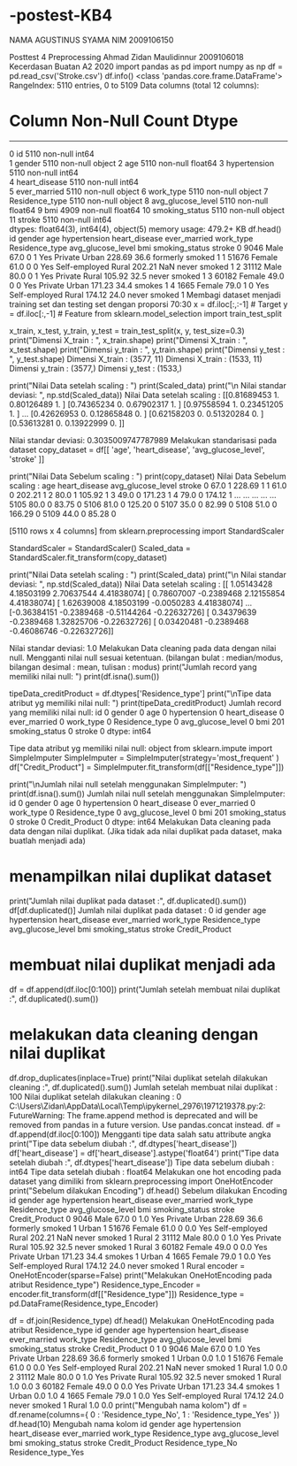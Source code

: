 # -postest-KB4
NAMA AGUSTINUS SYAMA
NIM 2009106150


Posttest 4 Preprocessing
Ahmad Zidan Maulidinnur
2009106018
Kecerdasan Buatan A2 2020
import pandas as pd
import numpy as np
df = pd.read_csv('Stroke.csv')
df.info()
<class 'pandas.core.frame.DataFrame'>
RangeIndex: 5110 entries, 0 to 5109
Data columns (total 12 columns):
 #   Column             Non-Null Count  Dtype  
---  ------             --------------  -----  
 0   id                 5110 non-null   int64  
 1   gender             5110 non-null   object 
 2   age                5110 non-null   float64
 3   hypertension       5110 non-null   int64  
 4   heart_disease      5110 non-null   int64  
 5   ever_married       5110 non-null   object 
 6   work_type          5110 non-null   object 
 7   Residence_type     5110 non-null   object 
 8   avg_glucose_level  5110 non-null   float64
 9   bmi                4909 non-null   float64
 10  smoking_status     5110 non-null   object 
 11  stroke             5110 non-null   int64  
dtypes: float64(3), int64(4), object(5)
memory usage: 479.2+ KB
df.head()
id	gender	age	hypertension	heart_disease	ever_married	work_type	Residence_type	avg_glucose_level	bmi	smoking_status	stroke
0	9046	Male	67.0	0	1	Yes	Private	Urban	228.69	36.6	formerly smoked	1
1	51676	Female	61.0	0	0	Yes	Self-employed	Rural	202.21	NaN	never smoked	1
2	31112	Male	80.0	0	1	Yes	Private	Rural	105.92	32.5	never smoked	1
3	60182	Female	49.0	0	0	Yes	Private	Urban	171.23	34.4	smokes	1
4	1665	Female	79.0	1	0	Yes	Self-employed	Rural	174.12	24.0	never smoked	1
Membagi dataset menjadi training set dan testing set dengan proporsi 70:30
x = df.iloc[:,:-1] # Target
y = df.iloc[:,-1] # Feature
from sklearn.model_selection import train_test_split

x_train, x_test, y_train, y_test = train_test_split(x, y, test_size=0.3)
print("Dimensi X_train : ", x_train.shape)
print("Dimensi X_train : ", x_test.shape)
print("Dimensi y_train : ", y_train.shape)
print("Dimensi y_test  : ", y_test.shape)
Dimensi X_train :  (3577, 11)
Dimensi X_train :  (1533, 11)
Dimensi y_train :  (3577,)
Dimensi y_test  :  (1533,)

print("Nilai Data setelah scaling : ")
print(Scaled_data)
print("\n Nilai standar deviasi: ", np.std(Scaled_data))
Nilai Data setelah scaling : 
[[0.81689453 1.         0.80126489 1.        ]
 [0.74365234 0.         0.67902317 1.        ]
 [0.97558594 1.         0.23451205 1.        ]
 ...
 [0.42626953 0.         0.12865848 0.        ]
 [0.62158203 0.         0.51320284 0.        ]
 [0.53613281 0.         0.13922999 0.        ]]

 Nilai standar deviasi:  0.3035009747787989
Melakukan standarisasi pada dataset
copy_dataset = df[[ 'age', 'heart_disease', 'avg_glucose_level', 'stroke' ]]

print("Nilai Data Sebelum scaling : ")
print(copy_dataset)
Nilai Data Sebelum scaling : 
       age  heart_disease  avg_glucose_level  stroke
0     67.0              1             228.69       1
1     61.0              0             202.21       1
2     80.0              1             105.92       1
3     49.0              0             171.23       1
4     79.0              0             174.12       1
...    ...            ...                ...     ...
5105  80.0              0              83.75       0
5106  81.0              0             125.20       0
5107  35.0              0              82.99       0
5108  51.0              0             166.29       0
5109  44.0              0              85.28       0

[5110 rows x 4 columns]
from sklearn.preprocessing import StandardScaler

StandardScaler = StandardScaler()
Scaled_data = StandardScaler.fit_transform(copy_dataset)

print("Nilai Data setelah scaling : ")
print(Scaled_data)
print("\n Nilai standar deviasi: ", np.std(Scaled_data))
Nilai Data setelah scaling : 
[[ 1.05143428  4.18503199  2.70637544  4.41838074]
 [ 0.78607007 -0.2389468   2.12155854  4.41838074]
 [ 1.62639008  4.18503199 -0.0050283   4.41838074]
 ...
 [-0.36384151 -0.2389468  -0.51144264 -0.22632726]
 [ 0.34379639 -0.2389468   1.32825706 -0.22632726]
 [ 0.03420481 -0.2389468  -0.46086746 -0.22632726]]

 Nilai standar deviasi:  1.0
Melakukan Data cleaning pada data dengan nilai null. Mengganti nilai null sesuai ketentuan. (bilangan bulat : median/modus, bilangan desimal : mean, tulisan : modus)
print("Jumlah record yang memiliki nilai null: ")
print(df.isna().sum())

tipeData_creditProduct = df.dtypes['Residence_type']
print("\nTipe data atribut yg memiliki nilai null: ")
print(tipeData_creditProduct)
Jumlah record yang memiliki nilai null: 
id                     0
gender                 0
age                    0
hypertension           0
heart_disease          0
ever_married           0
work_type              0
Residence_type         0
avg_glucose_level      0
bmi                  201
smoking_status         0
stroke                 0
dtype: int64

Tipe data atribut yg memiliki nilai null: 
object
from sklearn.impute import SimpleImputer
SimpleImputer = SimpleImputer(strategy='most_frequent' )
df["Credit_Product"] = SimpleImputer.fit_transform(df[["Residence_type"]])

print("\nJumlah nilai null setelah menggunakan SimpleImputer: ")
print(df.isna().sum())
Jumlah nilai null setelah menggunakan SimpleImputer: 
id                     0
gender                 0
age                    0
hypertension           0
heart_disease          0
ever_married           0
work_type              0
Residence_type         0
avg_glucose_level      0
bmi                  201
smoking_status         0
stroke                 0
Credit_Product         0
dtype: int64
Melakukan Data cleaning pada data dengan nilai duplikat. (Jika tidak ada nilai duplikat pada dataset, maka buatlah menjadi ada)
# menampilkan nilai duplikat dataset
print("Jumlah nilai duplikat pada dataset :", df.duplicated().sum())
df[df.duplicated()]
Jumlah nilai duplikat pada dataset : 0
id	gender	age	hypertension	heart_disease	ever_married	work_type	Residence_type	avg_glucose_level	bmi	smoking_status	stroke	Credit_Product
# membuat nilai duplikat menjadi ada
df = df.append(df.iloc[0:100])
print("Jumlah setelah membuat nilai duplikat     :", df.duplicated().sum())

# melakukan data cleaning dengan nilai duplikat
df.drop_duplicates(inplace=True)
print("Nilai duplikat setelah dilakukan cleaning :", df.duplicated().sum())
Jumlah setelah membuat nilai duplikat     : 100
Nilai duplikat setelah dilakukan cleaning : 0
C:\Users\Zidan\AppData\Local\Temp\ipykernel_2976\1971219378.py:2: FutureWarning: The frame.append method is deprecated and will be removed from pandas in a future version. Use pandas.concat instead.
  df = df.append(df.iloc[0:100])
Mengganti tipe data salah satu attribute angka
print("Tipe data sebelum diubah :", df.dtypes['heart_disease'])
df['heart_disease'] = df['heart_disease'].astype('float64')
print("Tipe data setelah diubah :", df.dtypes['heart_disease'])
Tipe data sebelum diubah : int64
Tipe data setelah diubah : float64
Melakukan one hot encoding pada dataset yang dimiliki
from sklearn.preprocessing import OneHotEncoder
print("Sebelum dilakukan Encoding")
df.head()
Sebelum dilakukan Encoding
id	gender	age	hypertension	heart_disease	ever_married	work_type	Residence_type	avg_glucose_level	bmi	smoking_status	stroke	Credit_Product
0	9046	Male	67.0	0	1.0	Yes	Private	Urban	228.69	36.6	formerly smoked	1	Urban
1	51676	Female	61.0	0	0.0	Yes	Self-employed	Rural	202.21	NaN	never smoked	1	Rural
2	31112	Male	80.0	0	1.0	Yes	Private	Rural	105.92	32.5	never smoked	1	Rural
3	60182	Female	49.0	0	0.0	Yes	Private	Urban	171.23	34.4	smokes	1	Urban
4	1665	Female	79.0	1	0.0	Yes	Self-employed	Rural	174.12	24.0	never smoked	1	Rural
encoder = OneHotEncoder(sparse=False)
print("Melakukan OneHotEncoding pada atribut Residence_type")
Residence_type_Encoder = encoder.fit_transform(df[["Residence_type"]])
Residence_type = pd.DataFrame(Residence_type_Encoder)

df = df.join(Residence_type)
df.head()
Melakukan OneHotEncoding pada atribut Residence_type
id	gender	age	hypertension	heart_disease	ever_married	work_type	Residence_type	avg_glucose_level	bmi	smoking_status	stroke	Credit_Product	0	1
0	9046	Male	67.0	0	1.0	Yes	Private	Urban	228.69	36.6	formerly smoked	1	Urban	0.0	1.0
1	51676	Female	61.0	0	0.0	Yes	Self-employed	Rural	202.21	NaN	never smoked	1	Rural	1.0	0.0
2	31112	Male	80.0	0	1.0	Yes	Private	Rural	105.92	32.5	never smoked	1	Rural	1.0	0.0
3	60182	Female	49.0	0	0.0	Yes	Private	Urban	171.23	34.4	smokes	1	Urban	0.0	1.0
4	1665	Female	79.0	1	0.0	Yes	Self-employed	Rural	174.12	24.0	never smoked	1	Rural	1.0	0.0
print("Mengubah nama kolom")
df = df.rename(columns={
    0 : 'Residence_type_No',
    1 : 'Residence_type_Yes'
})
df.head(10)
Mengubah nama kolom
id	gender	age	hypertension	heart_disease	ever_married	work_type	Residence_type	avg_glucose_level	bmi	smoking_status	stroke	Credit_Product	Residence_type_No	Residence_type_Yes
